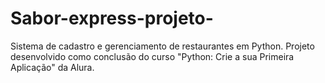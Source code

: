 # Sabor-express-projeto-
Sistema de cadastro e gerenciamento de restaurantes em Python. Projeto desenvolvido como conclusão do curso "Python: Crie a sua Primeira Aplicação" da Alura.
